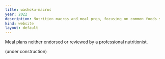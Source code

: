 ```yaml
---
title: washoku-macros
year: 2022
description: Nutrition macros and meal prep, focusing on common foods sold in Japan.
kind: website
layout: default
---
```


Meal plans neither endorsed or reviewed by a professional nutritionist.

(under construction)
